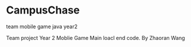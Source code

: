 # CampusChase
team mobile game java year2

Team project Year 2 Moblie Game
Main loacl end code.
By Zhaoran Wang

